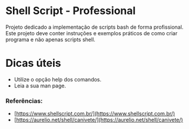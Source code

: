 # Shell Script - Professional
Projeto dedicado a implementação de scripts bash de forma profissional. Este projeto deve conter instruções e exemplos práticos de como criar programa e não apenas scripts shell.

# Dicas úteis

- Utilize o opção help dos comandos.
- Leia a sua man page.

### Referências:

- [https://www.shellscript.com.br/](https://www.shellscript.com.br/)
- [https://aurelio.net/shell/canivete/](https://aurelio.net/shell/canivete/)
